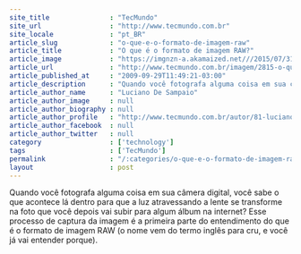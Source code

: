 ```yaml
---
site_title               : "TecMundo"
site_url                 : "http://www.tecmundo.com.br"
site_locale              : "pt_BR"
article_slug             : "o-que-e-o-formato-de-imagem-raw"
article_title            : "O que é o formato de imagem RAW?"
article_image            : "https://imgnzn-a.akamaized.net///2015/07/31/31193546329807-t1200x480.jpg"
article_url              : "http://www.tecmundo.com.br/imagem/2815-o-que-e-o-formato-de-imagem-raw-.htm"
article_published_at     : "2009-09-29T11:49:21-03:00"
article_description      : "Quando você fotografa alguma coisa em sua câmera digital, você sabe o que acontece lá dentro para que a luz atravessando a lente se transforme na foto que você depois vai subir para algum álbum na internet? Esse processo de captura da imagem é a primeira parte do entendimento do que é o formato de imagem RAW (o nome vem do termo inglês para cru, e você já vai entender porque)."
article_author_name      : "Luciano De Sampaio"
article_author_image     : null
article_author_biography : null
article_author_profile   : "http://www.tecmundo.com.br/autor/81-luciano-de-sampaio/"
article_author_facebook  : null
article_author_twitter   : null
category                 : ['technology']
tags                     : ['TecMundo']
permalink                : "/:categories/o-que-e-o-formato-de-imagem-raw/"
layout                   : post
---
```


Quando você fotografa alguma coisa em sua câmera digital, você sabe o que acontece lá dentro para que a luz atravessando a lente se transforme na foto que você depois vai subir para algum álbum na internet? Esse processo de captura da imagem é a primeira parte do entendimento do que é o formato de imagem RAW (o nome vem do termo inglês para cru, e você já vai entender porque).
